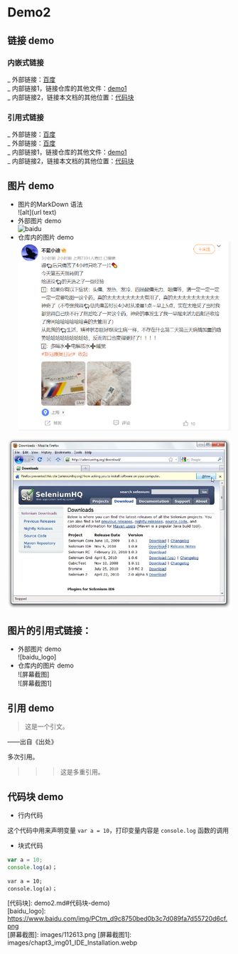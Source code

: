 # Demo2


## 链接 demo

### 内嵌式链接

_ 外部链接：[百度](http://www.baidu.com)  
_ 内部链接1，链接仓库的其他文件：[demo1](demo1.md)  
_ 内部链接2，链接本文档的其他位置：[代码块](demo2.md#代码块-demo)

### 引用式链接

_ 外部链接：[百度]  
_ 外部链接：[百度][baidu]  
_ 内部链接1，链接仓库的其他文件：[demo1]  
_ 内部链接2，链接本文档的其他位置：[代码块](demo2.md#代码块-demo)

## 图片 demo

- 图片的MarkDown 语法  
    ![alt](url text)  
- 外部图片 demo  
![baidu](https://www.baidu.com/img/PCtm_d9c8750bed0b3c7d089fa7d55720d6cf.png  "百度网站")
- 仓库内的图片 demo  
![](images/112613.png)  

![](images/chapt3_img01_IDE_Installation.webp)  



## 图片的引用式链接：
  
- 外部图片 demo  
![baidu_logo]  
- 仓库内的图片 demo  
![屏幕截图]  
![屏幕截图1] 

## 引用 demo

> 这是一个引文。  

——出自《出处》  

多次引用。
>>>这是多重引用。


## 代码块 demo


- 行内代码

这个代码中用来声明变量 `var a = 10`，打印变量内容是 `console.log` 函数的调用  

- 块式代码

```javascript
var a = 10;
console.log(a)；
```

    var a = 10;
    console.log(a)；  



<!---  下面是本文档中用到的链接 -->

[百度]: http://www.baidu.com
[baidu]: http://www.baidu.com  
[demo1]: demo1.md  
[代码块]: demo2.md#代码块-demo)  
[baidu_logo]: https://www.baidu.com/img/PCtm_d9c8750bed0b3c7d089fa7d55720d6cf.png  
[屏幕截图]: images/112613.png
[屏幕截图1]: images/chapt3_img01_IDE_Installation.webp  

